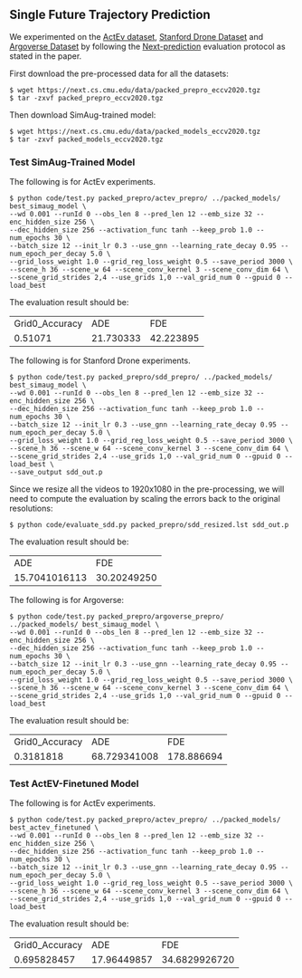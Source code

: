 
## Single Future Trajectory Prediction
We experimented on the [ActEv dataset](https://actev.nist.gov), [Stanford Drone Dataset](https://cvgl.stanford.edu/projects/uav_data/) and [Argoverse Dataset](https://www.argoverse.org/) by following the [Next-prediction](https://github.com/google/next-prediction) evaluation protocol as stated in the paper.

First download the pre-processed data for all the datasets:
```
$ wget https://next.cs.cmu.edu/data/packed_prepro_eccv2020.tgz
$ tar -zxvf packed_prepro_eccv2020.tgz
```

Then download SimAug-trained model:
```
$ wget https://next.cs.cmu.edu/data/packed_models_eccv2020.tgz
$ tar -zxvf packed_models_eccv2020.tgz
```

### Test SimAug-Trained Model
The following is for ActEv experiments.

```
$ python code/test.py packed_prepro/actev_prepro/ ../packed_models/ best_simaug_model \
--wd 0.001 --runId 0 --obs_len 8 --pred_len 12 --emb_size 32 --enc_hidden_size 256 \
--dec_hidden_size 256 --activation_func tanh --keep_prob 1.0 --num_epochs 30 \
--batch_size 12 --init_lr 0.3 --use_gnn --learning_rate_decay 0.95 --num_epoch_per_decay 5.0 \
--grid_loss_weight 1.0 --grid_reg_loss_weight 0.5 --save_period 3000 \
--scene_h 36 --scene_w 64 --scene_conv_kernel 3 --scene_conv_dim 64 \
--scene_grid_strides 2,4 --use_grids 1,0 --val_grid_num 0 --gpuid 0 --load_best
```
The evaluation result should be:
<table>
  <tr>
    <td>Grid0_Accuracy</td>
    <td>ADE</td>
    <td>FDE</td>
  </tr>
  <tr>
    <td>0.51071</td>
    <td>21.730333</td>
    <td>42.223895</td>
  </tr>
</table>

The following is for Stanford Drone experiments.

```
$ python code/test.py packed_prepro/sdd_prepro/ ../packed_models/ best_simaug_model \
--wd 0.001 --runId 0 --obs_len 8 --pred_len 12 --emb_size 32 --enc_hidden_size 256 \
--dec_hidden_size 256 --activation_func tanh --keep_prob 1.0 --num_epochs 30 \
--batch_size 12 --init_lr 0.3 --use_gnn --learning_rate_decay 0.95 --num_epoch_per_decay 5.0 \
--grid_loss_weight 1.0 --grid_reg_loss_weight 0.5 --save_period 3000 \
--scene_h 36 --scene_w 64 --scene_conv_kernel 3 --scene_conv_dim 64 \
--scene_grid_strides 2,4 --use_grids 1,0 --val_grid_num 0 --gpuid 0 --load_best \
--save_output sdd_out.p
```

Since we resize all the videos to 1920x1080 in the pre-processing, we will need to compute the evaluation by scaling the errors back to the original resolutions:
```
$ python code/evaluate_sdd.py packed_prepro/sdd_resized.lst sdd_out.p
```

The evaluation result should be:
<table>
  <tr>
    <td>ADE</td>
    <td>FDE</td>
  </tr>
  <tr>
    <td>15.7041016113</td>
    <td>30.20249250</td>
  </tr>
</table>

The following is for Argoverse:

```
$ python code/test.py packed_prepro/argoverse_prepro/ ../packed_models/ best_simaug_model \
--wd 0.001 --runId 0 --obs_len 8 --pred_len 12 --emb_size 32 --enc_hidden_size 256 \
--dec_hidden_size 256 --activation_func tanh --keep_prob 1.0 --num_epochs 30 \
--batch_size 12 --init_lr 0.3 --use_gnn --learning_rate_decay 0.95 --num_epoch_per_decay 5.0 \
--grid_loss_weight 1.0 --grid_reg_loss_weight 0.5 --save_period 3000 \
--scene_h 36 --scene_w 64 --scene_conv_kernel 3 --scene_conv_dim 64 \
--scene_grid_strides 2,4 --use_grids 1,0 --val_grid_num 0 --gpuid 0 --load_best
```
The evaluation result should be:
<table>
  <tr>
    <td>Grid0_Accuracy</td>
    <td>ADE</td>
    <td>FDE</td>
  </tr>
  <tr>
    <td>0.3181818</td>
    <td>68.729341008</td>
    <td>178.886694</td>
  </tr>
</table>

### Test ActEV-Finetuned Model
The following is for ActEv experiments.

```
$ python code/test.py packed_prepro/actev_prepro/ ../packed_models/ best_actev_finetuned \
--wd 0.001 --runId 0 --obs_len 8 --pred_len 12 --emb_size 32 --enc_hidden_size 256 \
--dec_hidden_size 256 --activation_func tanh --keep_prob 1.0 --num_epochs 30 \
--batch_size 12 --init_lr 0.3 --use_gnn --learning_rate_decay 0.95 --num_epoch_per_decay 5.0 \
--grid_loss_weight 1.0 --grid_reg_loss_weight 0.5 --save_period 3000 \
--scene_h 36 --scene_w 64 --scene_conv_kernel 3 --scene_conv_dim 64 \
--scene_grid_strides 2,4 --use_grids 1,0 --val_grid_num 0 --gpuid 0 --load_best
```
The evaluation result should be:
<table>
  <tr>
    <td>Grid0_Accuracy</td>
    <td>ADE</td>
    <td>FDE</td>
  </tr>
  <tr>
    <td>0.695828457</td>
    <td>17.96449857</td>
    <td>34.6829926720</td>
  </tr>
</table>


